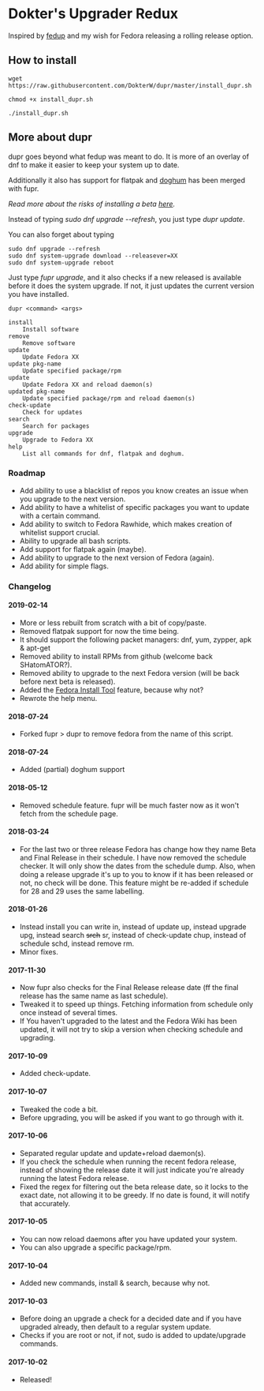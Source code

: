# Dokter's Upgrader Redux

Inspired by [fedup](https://fedoraproject.org/wiki/FedUp) and my wish for Fedora releasing a rolling release option.

## How to install

`wget https://raw.githubusercontent.com/DokterW/dupr/master/install_dupr.sh`

`chmod +x install_dupr.sh`

`./install_dupr.sh`

## More about dupr

dupr goes beyond what fedup was meant to do. It is more of an overlay of dnf to make it easier to keep your system up to date.

Additionally it also has support for flatpak and [doghum](https://github.com/DokterW/doghum) has been merged with fupr.

*Read more about the risks of installing a beta [here](https://fedoraproject.org/wiki/Upgrading).*

Instead of typing _sudo dnf upgrade --refresh_, you just type _dupr update_.

You can also forget about typing
```
sudo dnf upgrade --refresh
sudo dnf system-upgrade download --releasever=XX
sudo dnf system-upgrade reboot
```
Just type _fupr upgrade_, and it also checks if a new released is available before it does the system upgrade. If not, it just updates the current version you have installed.

```
dupr <command> <args>

install
    Install software
remove
    Remove software
update
    Update Fedora XX
update pkg-name
    Update specified package/rpm
update
    Update Fedora XX and reload daemon(s)
updated pkg-name
    Update specified package/rpm and reload daemon(s)
check-update
    Check for updates
search
    Search for packages
upgrade
    Upgrade to Fedora XX
help
    List all commands for dnf, flatpak and doghum.
```

### Roadmap

* Add ability to use a blacklist of repos you know creates an issue when you upgrade to the next version.
* Add ability to have a whitelist of specific packages you want to update with a certain command.
* Add ability to switch to Fedora Rawhide, which makes creation of whitelist support crucial.
* Ability to upgrade all bash scripts.
* Add support for flatpak again (maybe).
* Add ability to upgrade to the next version of Fedora (again).
* Add ability for simple flags.

### Changelog

#### 2019-02-14
* More or less rebuilt from scratch with a bit of copy/paste.
* Removed flatpak support for now the time being.
* It should support the following packet managers: dnf, yum, zypper, apk & apt-get
* Removed ability to install RPMs from github (welcome back SHatomATOR?).
* Removed ability to upgrade to the next Fedora version (will be back before next beta is released).
* Added the [Fedora Install Tool](https://github.com/DokterW/FedoraInstallTool) feature, because why not?
* Rewrote the help menu.

#### 2018-07-24
* Forked fupr > dupr to remove fedora from the name of this script.

#### 2018-07-24
* Added (partial) doghum support

#### 2018-05-12
* Removed schedule feature. fupr will be much faster now as it won't fetch from the schedule page.

#### 2018-03-24
* For the last two or three release Fedora has change how they name Beta and Final Release in their schedule. I have now removed the schedule checker. It will only show the dates from the schedule dump. Also, when doing a release upgrade it's up to you to know if it has been released or not, no check will be done. This feature might be re-added if schedule for 28 and 29 uses the same labelling.

#### 2018-01-26
* Instead install you can write in, instead of update up, instead upgrade upg, instead search ~~srch~~ sr, instead of check-update chup, instead of schedule schd, instead remove rm.
* Minor fixes.

#### 2017-11-30
* Now fupr also checks for the Final Release release date (ff the final release has the same name as last schedule).
* Tweaked it to speed up things. Fetching information from schedule only once instead of several times.
* If You haven't upgraded to the latest and the Fedora Wiki has been updated, it will not try to skip a version when checking schedule and upgrading.

#### 2017-10-09
* Added check-update.

#### 2017-10-07
* Tweaked the code a bit.
* Before upgrading, you will be asked if you want to go through with it.

#### 2017-10-06
* Separated regular update and update+reload daemon(s).
* If you check the schedule when running the recent fedora release, instead of showing the release date it will just indicate you're already running the latest Fedora release.
* Fixed the regex for filtering out the beta release date, so it locks to the exact date, not allowing it to be greedy. If no date is found, it will notify that accurately.

#### 2017-10-05
* You can now reload daemons after you have updated your system.
* You can also upgrade a specific package/rpm.

#### 2017-10-04
* Added new commands, install & search, because why not.

#### 2017-10-03
* Before doing an upgrade a check for a decided date and if you have upgraded already, then default to a regular system update.
* Checks if you are root or not, if not, sudo is added to update/upgrade commands.

#### 2017-10-02
* Released!

